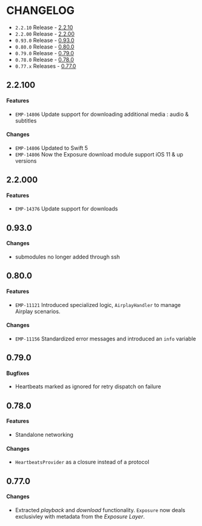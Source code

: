 # CHANGELOG

* `2.2.10` Release - [2.2.10](#2210)
* `2.2.00` Release - [2.2.00](#2200)
* `0.93.0` Release - [0.93.0](#0930)
* `0.80.0` Release - [0.80.0](#0800)
* `0.79.0` Release - [0.79.0](#0790)
* `0.78.0` Release - [0.78.0](#0780)
* `0.77.x` Releases - [0.77.0](#0770)

## 2.2.100
#### Features
* `EMP-14806` Update support for downloading additional media : audio & subtitles

#### Changes
* `EMP-14806`  Updated to Swift 5
* `EMP-14806`  Now the Exposure download module support iOS 11 & up versions 

## 2.2.000
#### Features
* `EMP-14376` Update support for downloads 


## 0.93.0

#### Changes
* submodules no longer added through ssh

## 0.80.0

#### Features
* `EMP-11121` Introduced specialized logic, `AirplayHandler` to manage Airplay scenarios.

#### Changes
* `EMP-11156` Standardized error messages and introduced an `info` variable

## 0.79.0

#### Bugfixes
* Heartbeats marked as ignored for retry dispatch on failure

## 0.78.0

#### Features
* Standalone networking

#### Changes
* `HeartbeatsProvider` as a closure instead of a protocol

## 0.77.0

#### Changes
* Extracted *playback* and *download* functionality. `Exposure` now deals exclusivley with metadata from the *Exposure Layer*.
